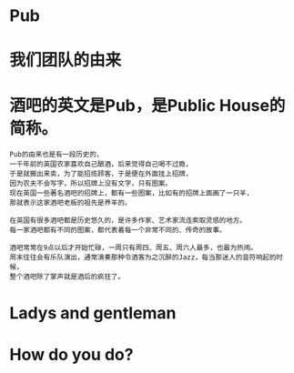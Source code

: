 # Pub
# 我们团队的由来

# 酒吧的英文是Pub，是Public House的简称。

	Pub的由来也是有一段历史的，
	一千年前的英国农家喜欢自己酿酒，后来觉得自己喝不过瘾，
	于是就搬出来卖，为了能招揽顾客，于是便在外面挂上招牌，
	因为农夫不会写字，所以招牌上没有文字，只有图案。
	现在英国一些著名酒吧的招牌上，都有一些图案，比如有的招牌上面画了一只羊，
	那就表示这家酒吧老板的祖先是养羊的。

	在英国有很多酒吧都是历史悠久的，是许多作家、艺术家流连索取灵感的地方。
	每一家酒吧都有不同的图案，都代表着每一个非常不同的、传奇的故事。

	酒吧常常在9点以后才开始忙碌，一周只有周四、周五、周六人最多，也最为热闹。
	周末往往会有乐队演出，通常演奏那种令酒客为之沉醉的Jazz，每当那迷人的音符响起的时候，
	整个酒吧除了掌声就是酒后的疯狂了。

# Ladys and gentleman 
# How do you do?
